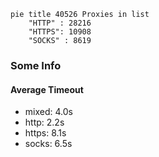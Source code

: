 
```mermaid
pie title 40526 Proxies in list
    "HTTP" : 28216
    "HTTPS": 10908
    "SOCKS" : 8619
```

### Some Info
#### Average Timeout

- mixed: 4.0s
- http: 2.2s
- https: 8.1s
- socks: 6.5s